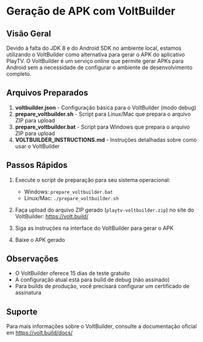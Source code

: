 # Geração de APK com VoltBuilder

## Visão Geral

Devido à falta do JDK 8 e do Android SDK no ambiente local, estamos utilizando o VoltBuilder como alternativa para gerar o APK do aplicativo PlayTV. O VoltBuilder é um serviço online que permite gerar APKs para Android sem a necessidade de configurar o ambiente de desenvolvimento completo.

## Arquivos Preparados

1. **voltbuilder.json** - Configuração básica para o VoltBuilder (modo debug)
2. **prepare_voltbuilder.sh** - Script para Linux/Mac que prepara o arquivo ZIP para upload
3. **prepare_voltbuilder.bat** - Script para Windows que prepara o arquivo ZIP para upload
4. **VOLTBUILDER_INSTRUCTIONS.md** - Instruções detalhadas sobre como usar o VoltBuilder

## Passos Rápidos

1. Execute o script de preparação para seu sistema operacional:
   - Windows: `prepare_voltbuilder.bat`
   - Linux/Mac: `./prepare_voltbuilder.sh`

2. Faça upload do arquivo ZIP gerado (`playtv-voltbuilder.zip`) no site do VoltBuilder: https://volt.build/

3. Siga as instruções na interface do VoltBuilder para gerar o APK

4. Baixe o APK gerado

## Observações

- O VoltBuilder oferece 15 dias de teste gratuito
- A configuração atual está para build de debug (não assinado)
- Para builds de produção, você precisará configurar um certificado de assinatura

## Suporte

Para mais informações sobre o VoltBuilder, consulte a documentação oficial em https://volt.build/docs/
